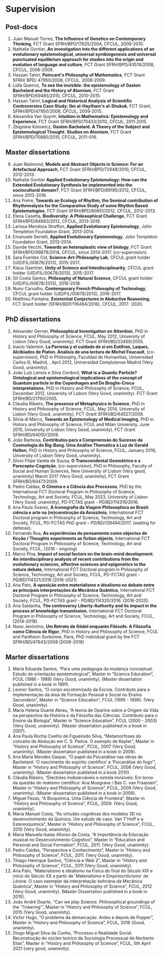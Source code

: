 # Supervision 

## Post-docs

1.	Juan Manuel Torres, **The Influence of Genetics on Contemporary Thinking**, FCT Grant SFRH/BPD/17625/2004, CFCUL, 2009-2010.  
2.	Nathalie Gontier, **An investigation into the different applications of an evolutionary epistemological, universal symbiogenesis and universal punctuated equilibrium approach for studies into the origin and evolution of language and culture**, FCT Grant SFRH/BPD/43519/2008, CFCUL, 2008-2009.  
3.	Hassan Tahiri, **Poincaré's Philosophy of Mathematics**, FCT Grant SFRH/ BPD/ 47950/2008, CFCUL, 2008-2009. 
4.	Lidia Queiroz, **To see the invisible: the epistemology of Gaston Bachelard and the History of Atomism**, FCT Grant SFRH/BPD/69485/2010, CFCUL, 2010-2015. 
5.	Hassan Tahiri, **Logical and Historical Analysis of Scientific Controversies Case Study: Ibn al-Haytham's al-Shukuk**, FCT Grant, SFRH/BPD/47950/2008, CFCUL, 2009-2015. 
6.	Alexandra Van Quynh, **Intuition in Mathematics: Epistemology and Experience**, FCT Grant SFRH/BPD/70433/2010, CFCUL, 2011-2015. 
7.	Zbigniew Kotowicz, **Gaston Bachelard. A Theory of the Subject and Epistemological Thought. Studies on Atomism**, FCT Grant SFRH/BPD/70880/2010, CFCUL, 2011-016.

## Master dissertations
9.	Juan Redmond, **Models and Abstract Objects in Science: For an Artefactual Approach**, FCT Grant SFRH/BPD/72948/2010, CFCUL, 2012-2013. 
10.	Nathalie Gontier **Applied Evolutionary Epistemology: How can the Extended Evolutionary Synthesis be implemented into the sociocultural domain?**, FCT Grant SFRH/BPD/89195/2012, CFCUL, since 2013-2016.   
11.	 Ana Freire, **Towards an Ecology of Rhythm, the Seminal contribution of Rhythmnalysis for the Comparative Study of some Rhythm Based Epistemologies**, FCT Grant SFRH/BPD/80851/2012, CFCUL, 2012-2013. 
12.	 Elena Casetta, **Biodiversity: A Philosophical Challenge**, FCT Grant SFRH/BPD/84683/2012, CFCUL, 2013-2016. 
13.	 Larissa Mendoza Straffon, **Applied Evolutionary Epistemology**, John Templeton Foundation Grant, 2013-2014. 
14.	 Emanuele Serrelli, **Applied Evolutionary Epistemology**, John Templeton Foundation Grant, 2013-2014.
15.	 Davide Vecchi, **Towards an heteroplastic view of biology**, FCT Grant SFRH/BPD/99879/2014, CFCUL, since 2014-2017. (co-supervision).
16.	 Sara Fuentes Cid, **Science-Art-Philosophy Lab**, CFCUL grant holder (UID/FIL/00678/2013), 2015-2017.
17.	 Klaus Gaertner, **Unity of Science and Interdisciplinarity**, CFCUL grant holder (UID/FIL/00678/2013), 2015-2017.
18.	 Gil Costa Santos, **Philosophy of Natural Science**, CFCUL grant holder (UID/FIL/00678/2013), 2016-2018.
19.	 Nuno Carvalho, **Contemporary French Philosophy of Technology**, CFCUL grant holder (UID/FIL/00678/2013), 2016-2017.
20.	Matthieu Fontaine, **Existential Conjectures in Abductive Reasoning**, FCT Grant holder (SFRH/BDP/116494/2016), CFCUL, 2017- 2020.

## PhD dissertations

1.	Alexander Gerner, **Philosophical Investigation on Attention**, PhD in History and Philosophy of Science, FCUL, May 2012, University of Lisbon (Very Good, unanimity). FCT Grant SFRH/BD/23459/2005.
2.	Inacio Valentim, **La Parresia y el cuidado de si em Eutifron, Laques, Alcibiades de Platon. Analisis de una lectura de Michel Foucault**, (co-supervision), PhD in Philosophy, Faculdad de Humanities, Universidad Carlos III, Madrid, , April 2012, Universidad Complutense Madrid (Very Good, unanimity).
3.	João Luís Lemos e Silva Cordovil, **What is a Quantic Particle? Ontological and epistemological implications of the concept of Quantum particle in the Copenhagen and De Broglie-Croca interpretations**, PhD in History and Philosophy of Science, FCUL, December 2012, University of Lisbon (Very Good, unanimity). FCT Grant SFRH/BD/21790/2005.
4.	Cláudia Ribeiro, **The presence of Metaphysics in Science**, PhD in History and Philosophy of Science, FCUL, May 2014, University of Lisbon (Very Good, unanimity). FCT Grant SFRH/BD/64527/2009.
5.	Silvia di Marco, **Towards an Epistemology of Medical Imaging**, PhD in History and Philosophy of Science, FCUL and Milan University, June 2015, University of Lisbon (Very Good, unanimity). FCT Grant SFRH/BD/64050/2009.
6.	João Barbosa, **Contributos para a Compreensão do Sucesso da Cosmologia do Big-Bang. Uma Análise Thematica à Luz de Gerald Holton**, PhD in History and Philosophy of Science, FCUL, January 2016, University of Lisbon (Very Good, unanimity).
7.	Silvio Filipe Varela de Sousa, **O Transcendental Geométrico e a Parecepto-Cognição**, (co-supervision), PhD in Philosophy, Faculty of Social and Human Sciences, New University of Lisbon  (Very good, unanimity)  March 2017 (Very Good, unanimity), FCT Grant SFRH/BD/60471/2009.
8.	Pedro Caldas, **O Cinema e a Ciência dos Processos**, PhD by the International FCT Doctoral Program in Philosophy of Science, Technology, Art and Society, FCUL, May 2023, University of Lisbon (Very Good, unanimity), PD-FCTAS grant - PD/BD/114319/2016.
9.	Ana Paula Soarez, **A Iconografia da Viagem Philosophica ao Brasil: ciência e arte na (re)construção da Amazônia**, International FCT Doctoral program in Philosophy of Science, Technology, Art and Society, FCUL, PD-FCTAS PhD grant – PD/BD/128494/2017. (waiting for defense).
10.	Fernando Rua, **As experiências de pensamento como objectos de ficção / Thoughts experiments as fiction objects**, International FCT Doctoral Program in Philosophy of Science, Technology, Art and Society, FCUL, (2016 - ongoing)
11.	Marco Pina, **Impact of social factors on the brain-mind development. An interdisciplinary analysis of recent contributions from the evolutionary sciences, affective sciences and epigenetics to the nature debate**, International FCT Doctoral program in Philosophy of Science, Technology, Art and Society, FCUL, PD-FCTAS grant - PD/BD/114321/2016 (2016-2021).
12.	Ana Pato, **A oposição entre materialismo e idealismo no debate entre as principais interpretações da Mecânica Quântica**, International FCT Doctoral Program in Philosophy of Science, Technology, Art and Society, FCUL, PD-FCTAS grant - PD/BD/114320/2016. (2016-2020). 
13.	Ana Saldanha, **The controversy Liberty-Authority and its impact in the process of knowledge transmission**, International FCT Doctoral Program in Philosophy of Science, Technology, Art and Society, FCUL, (2014-2018).
14.	Nuno Jerónimo, **Um Retrato de Gödel enquanto Filósofo. A Filosofia como Ciência de Rigor**, PhD in History and Philosophy of Science, FCUL and Pantheon Sorbonne, Paris, PhD individual grant by the FCT SFRH/BD/47643/2008 (2008-2016)


## Marter dissertations

1.	Maria Eduarda Santos, “Para uma pedagogia da mudança conceptual. Estudo de orientação epistemological”, Master in “Science Education”, FCUL (1986 - 1989) (Very Good, unanimity). (Master dissertation published in a book in 1991).
2.	Leonor Santos, “O corpo escotomizado da Escola. Contributo para a implementação da área de Formação Pessoal e Social no Ensino Secundário”, Master in “Science Education”, FCUL (1995 - 1996). (Very Good, unanimity). 
3.	Maria Helena Duarte Abreu, “A teoria de Oparine sobre a Origem da Vida na perspectiva da História e da Filosofia das Ciências. Contributo para o Ensino da Biologia”, Master in “Science Education”, FCUL (2000 - 2003) (Very Good, unanimity). (Master dissertation published in a book in 2007).
4.	Ana Paula Rocha Coelho de Figueiredo Silva, “Metamorfoses do conceito de Abdução em C. S. Peirce. O exemplo de Kepler”, Master in “History and Philosophy of Science”, FCUL, 2007 (Very Good, unanimity). (Master dissertation published in a book in 2009). 
5.	Ana Maria Mendes Gaspar, “O papel da Psicanálise nas obras de Bachelard: ‘O nascimento do espirito cientifico’ e ‘Psicanálise do fogo’", Master in “History and Philosophy of Science”, FCUL, 2008 (Very Good, unanimity). (Master dissertation published in a book 2010). 
6.	Cláudia Ribeiro, “Electrões inobserváveis e estrela invisíveis. Em torno da questão do realismo científico: Ana Musgrave / Bas C. van Fraassen”, Master in “History and Philosophy of Science”, FCUL, 2009 (Very Good, unanimity). (Master dissertation published in a book in 2009).
7.	Miguel Fezas, “A Bioquimica. Uma Ciência de Fronteira”, Master in “History and Philosophy of Science”, FCUL, 2009. (Very Good, unanimity).
8.	Maria Manuel Costa, “As virtudes cognitivas dos modelos 3D no desenvolvimento da Quimica. Um estudo de caso. Van T'Hoff e a Estereoquímica”, Master in “History and Philosophy of Science”, FCUL, 2010 (Very Good, unanimity). 
9.	Maria Manuela Isaías Afonso da Costa, “A Importância da Educação musical no Desenvolvimento Cognitivo”, Master in “Education and Personal and Social Formation”, FCUL, 2011. (Very Good, unanimity).
10.	Pedro Caldas, “Perspectiva e Conhecimento”, Master in “History and Philosophy of Science”, FCUL, 2011. (Very Good, unanimity). 
11.	Thiago Henrique Santos, “Ciência e Web 2”, Master in “History and Philosophy of Science”, FCUL, 2011 (Very Good, unanimity).
12.	Ana Pato, “Materialismo e idealismo na Fisica do final do Século XIX e início do Século XX a partir de 'Materialismo e Empiriocriticismo' de Lénine. O caso exemplar da interpretação bohriana da Mecânica Quântica”, Master in “History and Philosophy of Science”, FCUL, 2012 (Very Good, unanimity). (Master Dissertation published in a book in 2015).  
13.	João André Duarte, “Can we play Science. Philosophical groundings of the 'Tinkering'”, Master in “History and Philosophy of Science”, FCUL, 2015 (Very Good, unanimity).
14.	Victor Hugo, “O problema da demarcação. Antes e depois de Popper”, Master in “History and Philosophy of Science”, FCUL, 2016 (Good, unanimity).
15.	Diogo Miguel Silva da Cunha, “Processo e Realidade Social. Reconstrução do núcleo teórico da Sociologia Processual de Norberto Elias”, Master in “History and Philosophy of Science”, FCUL, 5th April 2021 (very good, unanimity).



